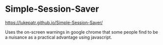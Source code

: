 # Simple-Session-Saver

https://lukepatr.github.io/Simple-Session-Saver/

Uses the on-screen warnings in google chrome that some people find to be a nuisance as a practical advantage using javascript.
